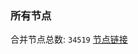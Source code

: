 ### 所有节点
合并节点总数: `34519`
[节点链接](https://github.com/qjlxg/586/raw/refs/heads/master/sub/sub_merge_base64.txt)


